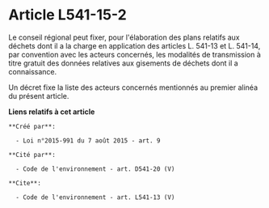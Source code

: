 # Article L541-15-2

Le conseil régional peut fixer, pour l'élaboration des plans relatifs aux déchets dont il a la charge en application des
articles L. 541-13 et L. 541-14, par convention avec les acteurs concernés, les modalités de transmission à titre gratuit des
données relatives aux gisements de déchets dont il a connaissance. 

Un décret fixe la liste des acteurs concernés mentionnés au premier alinéa du présent article.

**Liens relatifs à cet article**

	**Créé par**:

	  - Loi n°2015-991 du 7 août 2015 - art. 9

	**Cité par**:

	  - Code de l'environnement - art. D541-20 (V)

	**Cite**:

	  - Code de l'environnement - art. L541-13 (V)
